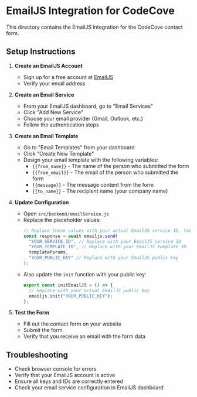 # EmailJS Integration for CodeCove

This directory contains the EmailJS integration for the CodeCove contact form.

## Setup Instructions

1. **Create an EmailJS Account**

   - Sign up for a free account at [EmailJS](https://www.emailjs.com/)
   - Verify your email address

2. **Create an Email Service**

   - From your EmailJS dashboard, go to "Email Services"
   - Click "Add New Service"
   - Choose your email provider (Gmail, Outlook, etc.)
   - Follow the authentication steps

3. **Create an Email Template**

   - Go to "Email Templates" from your dashboard
   - Click "Create New Template"
   - Design your email template with the following variables:
     - `{{from_name}}` - The name of the person who submitted the form
     - `{{from_email}}` - The email of the person who submitted the form
     - `{{message}}` - The message content from the form
     - `{{to_name}}` - The recipient name (your company name)

4. **Update Configuration**

   - Open `src/backend/emailService.js`
   - Replace the placeholder values:
     ```javascript
     // Replace these values with your actual EmailJS service ID, template ID, and public key
     const response = await emailjs.send(
       "YOUR_SERVICE_ID", // Replace with your EmailJS service ID
       "YOUR_TEMPLATE_ID", // Replace with your EmailJS template ID
       templateParams,
       "YOUR_PUBLIC_KEY" // Replace with your EmailJS public key
     );
     ```
   - Also update the `init` function with your public key:
     ```javascript
     export const initEmailJS = () => {
       // Replace with your actual EmailJS public key
       emailjs.init("YOUR_PUBLIC_KEY");
     };
     ```

5. **Test the Form**
   - Fill out the contact form on your website
   - Submit the form
   - Verify that you receive an email with the form data

## Troubleshooting

- Check browser console for errors
- Verify that your EmailJS account is active
- Ensure all keys and IDs are correctly entered
- Check your email service configuration in EmailJS dashboard
